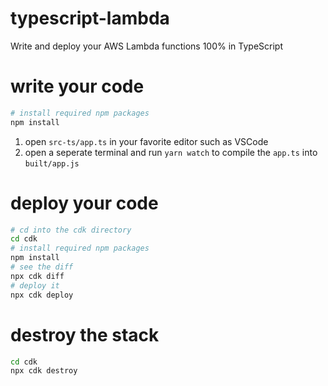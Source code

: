 # typescript-lambda

Write and deploy your AWS Lambda functions 100% in TypeScript

# write your code

```bash
# install required npm packages
npm install
```

1. open `src-ts/app.ts` in your favorite editor such as VSCode
2. open a seperate terminal and run `yarn watch` to compile the `app.ts` into `built/app.js`

# deploy your code

```bash
# cd into the cdk directory
cd cdk
# install required npm packages
npm install
# see the diff
npx cdk diff
# deploy it
npx cdk deploy
```

# destroy the stack

```bash
cd cdk
npx cdk destroy
```
